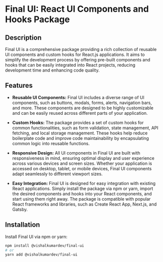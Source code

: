 # Final UI: React UI Components and Hooks Package

## Description
Final UI is a comprehensive package providing a rich collection of reusable UI components and custom hooks for React.js applications. It aims to simplify the development process by offering pre-built components and hooks that can be easily integrated into React projects, reducing development time and enhancing code quality.

## Features
- **Reusable UI Components:** Final UI includes a diverse range of UI components, such as buttons, modals, forms, alerts, navigation bars, and more. These components are designed to be highly customizable and can be easily reused across different parts of your application.
  
- **Custom Hooks:** The package provides a set of custom hooks for common functionalities, such as form validation, state management, API fetching, and local storage management. These hooks help reduce boilerplate code and improve code maintainability by encapsulating common logic into reusable functions.

- **Responsive Design:** All UI components in Final UI are built with responsiveness in mind, ensuring optimal display and user experience across various devices and screen sizes. Whether your application is accessed on desktop, tablet, or mobile devices, Final UI components adapt seamlessly to different viewport sizes.

- **Easy Integration:** Final UI is designed for easy integration with existing React applications. Simply install the package via npm or yarn, import the desired components and hooks into your React components, and start using them right away. The package is compatible with popular React frameworks and libraries, such as Create React App, Next.js, and Gatsby.

## Installation
Install Final UI via npm or yarn:

```bash
npm install @vishalkumardev/final-ui
# or
yarn add @vishalkumardev/final-ui
